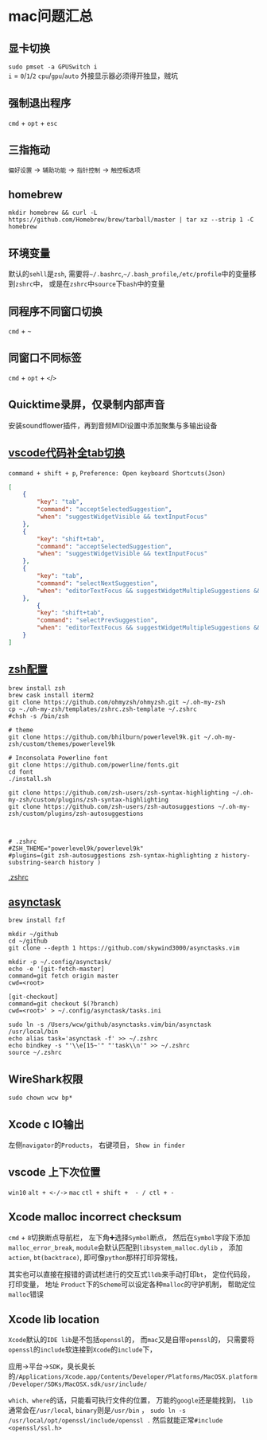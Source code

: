 # mac问题汇总

## 显卡切换
`sudo pmset -a GPUSwitch i`     
`i` = `0`/`1`/`2` `cpu`/`gpu`/`auto`
外接显示器必须得开独显，贼坑

## 强制退出程序
`cmd` + `opt` + `esc`

## 三指拖动
`偏好设置` -> `辅助功能` -> `指针控制` -> `触控板选项`

## homebrew 
```shell
mkdir homebrew && curl -L https://github.com/Homebrew/brew/tarball/master | tar xz --strip 1 -C homebrew
```

## 环境变量
默认的`sehll`是`zsh`, 需要将`~/.bashrc`,`~/.bash_profile`,`/etc/profile`中的变量移到`zshrc`中， 或是在`zshrc`中`source`下`bash`中的变量

## 同程序不同窗口切换
`cmd` + `~`

## 同窗口不同标签
`cmd` + `opt` + `<`/`>`


## Quicktime录屏，仅录制内部声音
安装soundflower插件，再到音频MIDI设置中添加聚集与多输出设备


## [vscode代码补全tab切换](https://www.zhihu.com/question/62743695/answer/1054302289)
`command + shift + p`,  `Preference: Open keyboard Shortcuts(Json) `
```json
[
    {
        "key": "tab",
        "command": "acceptSelectedSuggestion",
        "when": "suggestWidgetVisible && textInputFocus"
    },
    {
        "key": "shift+tab",
        "command": "acceptSelectedSuggestion",
        "when": "suggestWidgetVisible && textInputFocus"
    },
    {
        "key": "tab",
        "command": "selectNextSuggestion",
        "when": "editorTextFocus && suggestWidgetMultipleSuggestions && suggestWidgetVisible"
    },
        {
        "key": "shift+tab",
        "command": "selectPrevSuggestion",
        "when": "editorTextFocus && suggestWidgetMultipleSuggestions && suggestWidgetVisible"
    }
]
```


## [zsh配置](https://www.freecodecamp.org/news/how-to-configure-your-macos-terminal-with-zsh-like-a-pro-c0ab3f3c1156/)
```shell
brew install zsh
brew cask install iterm2
git clone https://github.com/ohmyzsh/ohmyzsh.git ~/.oh-my-zsh
cp ~./oh-my-zsh/templates/zshrc.zsh-template ~/.zshrc
#chsh -s /bin/zsh

# theme
git clone https://github.com/bhilburn/powerlevel9k.git ~/.oh-my-zsh/custom/themes/powerlevel9k

# Inconsolata Powerline font
git clone https://github.com/powerline/fonts.git
cd font
./install.sh

git clone https://github.com/zsh-users/zsh-syntax-highlighting ~/.oh-my-zsh/custom/plugins/zsh-syntax-highlighting
git clone https://github.com/zsh-users/zsh-autosuggestions ~/.oh-my-zsh/custom/plugins/zsh-autosuggestions



# .zshrc
#ZSH_THEME="powerlevel9k/powerlevel9k"
#plugins=(git zsh-autosuggestions zsh-syntax-highlighting z history-substring-search history )
```
[.zshrc](https://www.zhihu.com/question/21418449)
## [asynctask](https://www.zhihu.com/question/20620445/answer/1063450249)
```shell
brew install fzf

mkdir ~/github
cd ~/github
git clone --depth 1 https://github.com/skywind3000/asynctasks.vim

mkdir -p ~/.config/asynctask/
echo -e '[git-fetch-master]
command=git fetch origin master
cwd=<root>

[git-checkout]
command=git checkout $(?branch)
cwd=<root>' > ~/.config/asynctask/tasks.ini

sudo ln -s /Users/wcw/github/asynctasks.vim/bin/asynctask /usr/local/bin
echo alias task='asynctask -f' >> ~/.zshrc    
echo bindkey -s "'\\e[15~'" "'task\\n'" >> ~/.zshrc
source ~/.zshrc 

```


## WireShark权限
```shell
sudo chown wcw bp*
```


## Xcode c IO输出
左侧`navigator`的`Products`， 右键项目， `Show in finder`  

## vscode 上下次位置
`win10`  `alt + <-/->`
`mac`     `ctl + shift +  - / ctl + -`


## Xcode malloc incorrect checksum
`cmd` + `8`切换断点导航栏， 左下角➕选择`Symbol`断点， 然后在`Symbol`字段下添加`malloc_error_break`, `module`会默认匹配到`libsystem_malloc.dylib` ， 添加`action`, `bt(backtrace)`, 即可像`python`那样打印异常栈， 

其实也可以直接在报错的调试栏进行的交互式`lldb`来手动打印`bt`， 定位代码段， 打印变量， 地址
`Product`下的`Scheme`可以设定各种`malloc`的守护机制， 帮助定位`malloc`错误

## Xcode lib location
`Xcode`默认的`IDE lib`是不包括`openssl`的， 而`mac`又是自带`openssl`的， 只需要将`openssl`的`include`软连接到`Xcode`的`include`下，

应用->平台->`SDK`，臭长臭长的`/Applications/Xcode.app/Contents/Developer/Platforms/MacOSX.platform/Developer/SDKs/MacOSX.sdk/usr/include/`

`which、where`的话，只能看可执行文件的位置， 万能的`google`还是能找到， `lib`通常会在`/usr/local`, `binary`则是`/usr/bin` ，
`sudo ln -s /usr/local/opt/openssl/include/openssl .`
然后就能正常`#include <openssl/ssl.h>`

<!-- 2020年6月25日 09:40 -->
